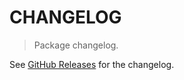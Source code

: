 # CHANGELOG

> Package changelog.

See [GitHub Releases](https://github.com/stdlib-js/blas-ext-base-gapxsumpw/releases) for the changelog.